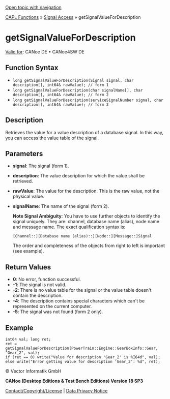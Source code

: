 [Open topic with navigation](../../../../CANoeDEFamily.htm#Topics/CAPLFunctions/SignalAccess/CAPLfunctionGetSignalValueForDescription.md)

[CAPL Functions](../CAPLfunctions.md) » [Signal Access](CAPLfunctionsSignalAccessOverview.md) » getSignalValueForDescription

# getSignalValueForDescription

[Valid for](../../Shared/FeatureAvailability.md): CANoe DE • CANoe4SW DE

## Function Syntax

- `long getSignalValueForDescription(Signal signal, char description[], int64& rawValue); // form 1`
- `long getSignalValueForDescription(char signalName[], char description[], int64& rawValue); // form 2`
- `long getSignalValueForDescription(serviceSignalNumber signal, char description[], int64& rawValue); // form 3`

## Description

Retrieves the value for a value description of a database signal. In this way, you can access the value table of the signal.

## Parameters

- **signal**: The signal (form 1).
- **description**: The value description for which the value shall be retrieved.
- **rawValue**: The value for the description. This is the raw value, not the physical value.
- **signalName**: The name of the signal (form 2).

  **Note Signal Ambiguity**: You have to use further objects to identify the signal uniquely. They are: channel, database name (alias), node name and message name. The exact qualification syntax is:

  `[Channel::][Database name (alias)::][Node::][Message::]Signal`

  The order and completeness of the objects from right to left is important (see example).

## Return Values

- **0**: No error, function successful.
- **-1**: The signal is not valid.
- **-2**: There is no value table for the signal or the value table doesn't contain the description.
- **-4**: The description contains special characters which can't be represented on the current computer.
- **-5**: The signal was not found (form 2 only).

## Example

```plaintext
int64 val; long ret;
ret = getSignalValueForDescription(PowerTrain::Engine::GearBoxInfo::Gear, "Gear_2", val);
if (ret == 0) write("Value for description 'Gear_2' is %I64d", val);
else write("Error getting value for description 'Gear_2': %d", ret);
```

© Vector Informatik GmbH

**CANoe (Desktop Editions & Test Bench Editions) Version 18 SP3**

[Contact/Copyright/License](../../Shared/ContactCopyrightLicense.md) | [Data Privacy Notice](https://www.vector.com/int/en/company/get-info/privacy-policy/)
